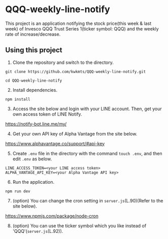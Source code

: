 # QQQ-weekly-line-notify

This project is an application notifying the stock price(this week & last week) of Invesco QQQ Trust Series 1(ticker symbol: QQQ) and the weekly rate of increase/decrease.

## Using this project

1. Clone the repository and switch to the directory.

~~~
git clone https://github.com/kwkmts/QQQ-weekly-line-notify.git
~~~

~~~
cd QQQ-weekly-line-notify
~~~

2. Install dependencies.

~~~
npm install
~~~

3. Access the site below and login with your LINE account. Then, get your own access token of LINE Notify.

https://notify-bot.line.me/my/

4. Get your own API key of Alpha Vantage from the site below.

https://www.alphavantage.co/support/#api-key

5. Create `.env` file in the directory with the command `touch .env`, and then edit `.env` as below.

~~~
LINE_ACCESS_TOKEN=<your LINE access token>
ALPHA_VANTAGE_API_KEY=<your Alpha Vantage API key>
~~~


6. Run the application.

~~~
npm run dev
~~~

7. (option) You can change the cron setting in `server.js`(L.90)(Refer to the site below).

https://www.npmjs.com/package/node-cron

8. (option) You can use the ticker symbol which you like instead of 'QQQ'(`server.js`(L.92)).
